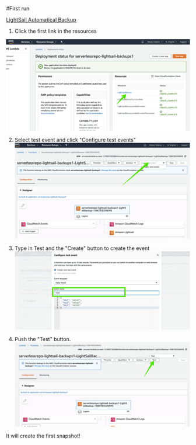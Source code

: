 #First run

[LightSail Automatical Backup](README.MD)

1) Click the first link in the resources

![image-20190907214303994](imgs/image-20190907214303994.png)


2) Select test event and click "Configure test events"![image-20190907214418441](imgs/image-20190907214418441.png)



3) Type in Test and the "Create" button to create the event ![image-20190907214508494](imgs/image-20190907214508494.png)

4) Push the "Test" button. ![image-20190907214601867](imgs/image-20190907214601867.png)



It will create the first snapshot!

